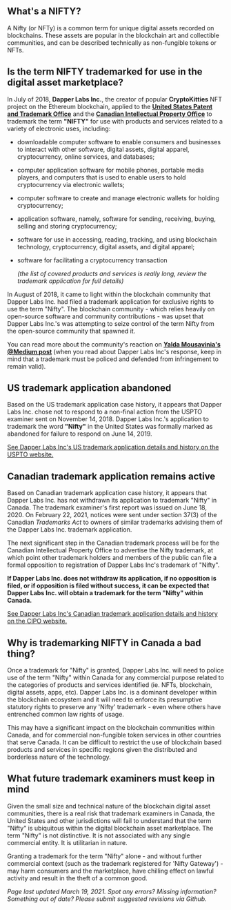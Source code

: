 ## What's a NIFTY?

A Nifty (or NFTy) is a common term for unique digital assets recorded on blockchains. These assets are popular in the blockchain art and collectible communities, and can be described technically as non-fungible tokens or NFTs. 

## Is the term NIFTY trademarked for use in the digital asset marketplace?

In July of 2018, **Dapper Labs Inc.**, the creator of popular **CryptoKitties** NFT project on the Ethereum blockchain, applied to the [**United States Patent and Trademark Office**](https://tsdr.uspto.gov/#caseNumber=88046182&caseType=SERIAL_NO&searchType=statusSearch) and the [**Canadian Intellectual Property Office**](http://www.ic.gc.ca/app/opic-cipo/trdmrks/srch/viewTrademark?id=1909994&tab=reg&lang=eng) to trademark the term **"NIFTY"** for use with products and services related to a variety of electronic uses, including:

- downloadable computer software to enable consumers and businesses to interact with other software, digital assets, digital apparel, cryptocurrency, online services, and databases; 
- computer application software for mobile phones, portable media players, and computers that is used to enable users to hold cryptocurrency via electronic wallets; 
- computer software to create and manage electronic wallets for holding cryptocurrency; 
- application software, namely, software for sending, receiving, buying, selling and storing cryptocurrency;
- software for use in accessing, reading, tracking, and using blockchain technology, cryptocurrency, digital assets, and digital apparel; 
- software for facilitating a cryptocurrency transaction

     _(the list of covered products and services is really long, review the trademark application for full details)_

In August of 2018, it came to light within the blockchain community that Dapper Labs Inc. had filed a trademark application for exclusive rights to use the term "Nifty". The blockchain community - which relies heavily on open-source software and community contributions - was upset that Dapper Labs Inc.'s was attempting to seize control of the term Nifty from the open-source community that spawned it.

You can read more about the community's reaction on [**Yalda Mousavinia's @Medium post**](https://medium.com/@stellarmagnet/nifty-ethereums-first-trademark-battle-996c840b2583) (when you read about Dapper Labs Inc's response, keep in mind that a trademark must be policed and defended from infringement to remain valid).

## US trademark application abandoned
Based on the US trademark application case history, it appears that Dapper Labs Inc. chose not to respond to a non-final action from the USPTO examiner sent on November 14, 2018. Dapper Labs Inc.'s application to trademark the word **"Nifty"** in the United States was formally marked as abandoned for failure to respond on June 14, 2019. 

[See Dapper Labs Inc's US trademark application details and history on the USPTO website.](https://tsdr.uspto.gov/#caseNumber=88046182&caseType=SERIAL_NO&searchType=statusSearch)

## Canadian trademark application remains active
Based on Canadian trademark application case history, it appears that Dapper Labs Inc. has not withdrawn its application to trademark "Nifty" in Canada. The trademark examiner's first report was issued on June 18, 2020. On February 22, 2021, notices were sent under section 37(3) of the Canadian _Trademarks Act_ to owners of similar trademarks advising them of the Dapper Labs Inc. trademark application. 

The next significant step in the Canadian trademark process will be for the Canadian Intellectual Property Office to advertise the Nifty trademark, at which point other trademark holders and members of the public can file a formal opposition to registration of Dapper Labs Inc's trademark of "Nifty". 

**If Dapper Labs Inc. does not withdraw its application, if no opposition is filed, or if opposition is filed without success, it can be expected that Dapper Labs Inc. will obtain a trademark for the term "Nifty" within Canada.**

[See Dapper Labs Inc's Canadian trademark application details and history on the CIPO website.](http://www.ic.gc.ca/app/opic-cipo/trdmrks/srch/viewTrademark?id=1909994&tab=reg&lang=eng)

## Why is trademarking NIFTY in Canada a bad thing?
Once a trademark for "Nifty" is granted, Dapper Labs Inc. will need to police use of the term "Nifty" within Canada for any commercial purpose related to the categories of products and services identified (ie. NFTs, blockchain, digital assets, apps, etc). Dapper Labs Inc. is a dominant developer within the blockchain ecosystem and it will need to enforce its presumptive statutory rights to preserve any 'Nifty' trademark - even where others have entrenched common law rights of usage. 

This may have a significant impact on the blockchain communities within Canada, and for commercial non-fungible token services in other countries that serve Canada. It can be difficult to restrict the use of blockchain based products and services in specific regions given the distributed and borderless nature of the technology.

## What future trademark examiners must keep in mind
Given the small size and technical nature of the blockchain digital asset communities, there is a real risk that trademark examiners in Canada, the United States and other jurisdictions will fail to understand that the term "Nifty" is ubiquitous within the digital blockchain asset marketplace. The term "Nifty" is not distinctive. It is not associated with any single commercial entity. It is utilitarian in nature. 

Granting a trademark for the term "Nifty" alone - and without further commercial context (such as the trademark registered for 'Nifty Gateway') - may harm consumers and the marketplace, have chilling effect on lawful activity and result in the theft of a common good.



_Page last updated March 19, 2021.
Spot any errors? Missing information? Something out of date? Please submit suggested revisions via Github._
